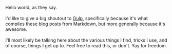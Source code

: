 Hello world, as they say.
<br><br>
I'd like to give a big shoutout to [Gulp](http://gulpjs.com), specifically because it's what compiles these blog posts from Markdown, but more generally because it's awesome.
<br><br>
I'll most likely be talking here about the various things I find, tricks I use, and of course, things I get up to. Feel free to read this, or don't. Yay for freedom.
